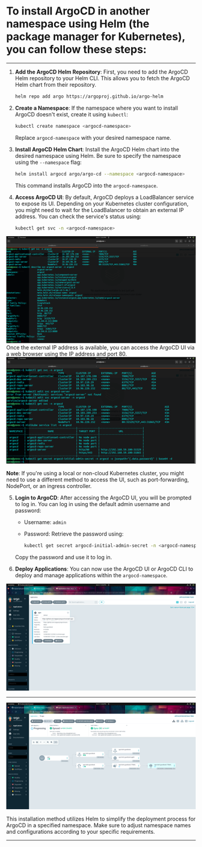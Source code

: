 # To install ArgoCD in another namespace using Helm (the package manager for Kubernetes), you can follow these steps:
----

1. **Add the ArgoCD Helm Repository**: First, you need to add the ArgoCD Helm repository to your Helm CLI. This allows you to fetch the ArgoCD Helm chart from their repository.

   ```bash
   helm repo add argo https://argoproj.github.io/argo-helm
   ```

2. **Create a Namespace**: If the namespace where you want to install ArgoCD doesn't exist, create it using `kubectl`:

   ```bash
   kubectl create namespace <argocd-namespace>
   ```

   Replace `argocd-namespace` with your desired namespace name.

3. **Install ArgoCD Helm Chart**: Install the ArgoCD Helm chart into the desired namespace using Helm. Be sure to specify the namespace using the `--namespace` flag:

   ```bash
   helm install argocd argo/argo-cd --namespace <argocd-namespace>
   ```

   This command installs ArgoCD into the `argocd-namespace`.

4. **Access ArgoCD UI**: By default, ArgoCD deploys a LoadBalancer service to expose its UI. Depending on your Kubernetes cluster configuration, you might need to wait for the LoadBalancer to obtain an external IP address. You can check the service's status using:

   ```bash
   kubectl get svc -n <argocd-namespace>
   ```
<img src="svc.png">
   Once the external IP address is available, you can access the ArgoCD UI via a web browser using the IP address and port 80.
   <img src="argocd-port-forwarding.png">

   **Note**: If you're using a local or non-cloud Kubernetes cluster, you might need to use a different method to access the UI, such as port-forwarding, NodePort, or an ingress controller.

5. **Login to ArgoCD**: After accessing the ArgoCD UI, you will be prompted to log in. You can log in using the default admin username and password:

   - Username: `admin`
   - Password: Retrieve the password using:

     ```bash
     kubectl get secret argocd-initial-admin-secret -n <argocd-namespace> -o jsonpath="{.data.password}" | base64 -d
     ```

   Copy the password and use it to log in.

6. **Deploy Applications**: You can now use the ArgoCD UI or ArgoCD CLI to deploy and manage applications within the `argocd-namespace`.
<img src="argocd-applicaation.png">

----

<img src="argocd-workflow.png">

This installation method utilizes Helm to simplify the deployment process for ArgoCD in a specified namespace. Make sure to adjust namespace names and configurations according to your specific requirements.



----
